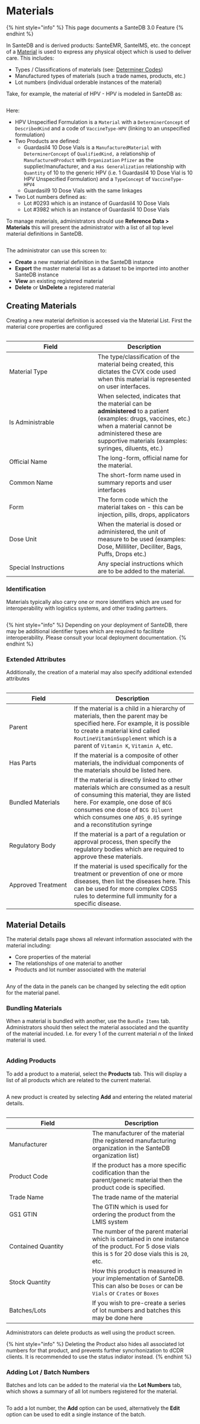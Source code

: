 # Materials

{% hint style="info" %}
This page documents a SanteDB 3.0 Feature
{% endhint %}

In SanteDB and is derived products: SanteEMR, SanteIMS, etc. the concept of a [Material](https://help.santesuite.org/santedb/data-and-information-architecture/conceptual-data-model/entities/data-dictionary#material) is used to express any physical object which is used to deliver care. This includes:

* Types / Classifications of materials (see: [Determiner Codes](../../../../santedb/data-and-information-architecture/conceptual-data-model/entities/determiner-codes.md))
* &#x20;Manufactured types of materials (such a trade names, products, etc.)
* Lot numbers (individual orderable instances of the material)

Take, for example, the material of HPV - HPV is modeled in SanteDB as:

<figure><img src="../../../../.gitbook/assets/image (2).png" alt=""><figcaption></figcaption></figure>

Here:

* HPV Unspecified Formulation is a `Material` with a `DeterminerConcept` of `DescribedKind` and a code of `VaccineType-HPV` (linking to an unspecified formulation)
* Two Products are defined:
  * Guardasil4 10 Dose Vials is a `ManufacturedMaterial` with `DeterminerConcept` of `QualifiedKind,` a relationship of `ManufacturedProduct` with `Organization` `Pfizer` as the supplier/manufacturer, and a `Has Generalization` relationship with `Quantity` of 10 to the generic HPV (i.e. 1 Guardasil4 10 Dose Vial is 10 HPV Unspecified Formulation) and a `TypeConcept` of `VaccineType-HPV4`
  * Guardasil9 10 Dose Vials with the same linkages
* Two Lot numbers defined as:
  * Lot #0293 which is an instance of Guardasil4 10 Dose Vials
  * Lot #3982 which is an instance of Guardasil4 10 Dose Vials

To manage materials, administrators should use **Reference Data > Materials** this will present the administrator with a list of all top level material definitions in SanteDB.

<figure><img src="../../../../.gitbook/assets/image (1) (1).png" alt=""><figcaption></figcaption></figure>

The administrator can use this screen to:

* **Create** a new material definition in the SanteDB instance
* **Export** the master material list as a dataset to be imported into another SanteDB instance
* **View** an existing registered material
* **Delete** or **UnDelete** a registered material

## Creating Materials

Creating a new material definition is accessed via the Material List. First the material core properties are configured

<figure><img src="../../../../.gitbook/assets/image (2) (1).png" alt=""><figcaption></figcaption></figure>



<table><thead><tr><th width="222">Field</th><th>Description</th></tr></thead><tbody><tr><td>Material Type</td><td>The type/classification of the material being created, this dictates the CVX code used when this material is represented on user interfaces.</td></tr><tr><td>Is Administrable</td><td>When selected, indicates that the material can be <strong>administered</strong> to a patient (examples: drugs, vaccines, etc.) when a material cannot be administered these are supportive materials (examples: syringes, diluents, etc.)</td></tr><tr><td>Official Name</td><td>The long-form, official name for the material.</td></tr><tr><td>Common Name</td><td>The short-form name used in summary reports and user interfaces</td></tr><tr><td>Form</td><td>The form code which the material takes on - this can be injection, pills, drops, applicators</td></tr><tr><td>Dose Unit</td><td>When the material is dosed or administered, the unit of measure to be used (examples: Dose, Milliliter, Deciliter, Bags, Puffs, Drops etc.)</td></tr><tr><td>Special Instructions</td><td>Any special instructions which are to be added to the material.</td></tr></tbody></table>

### Identification

Materials typically also carry one or more identifiers which are used for interoperability with logistics systems, and other trading partners.

<figure><img src="../../../../.gitbook/assets/image (3).png" alt=""><figcaption></figcaption></figure>

{% hint style="info" %}
Depending on your deployment of SanteDB, there may be additional identifier types which are required to facilitate interoperability. Please consult your local deployment documentation.
{% endhint %}

### Extended Attributes

Additionally, the creation of a material may also specify additional extended attributes

<figure><img src="../../../../.gitbook/assets/image (4).png" alt=""><figcaption></figcaption></figure>

<table><thead><tr><th width="158">Field</th><th>Description</th></tr></thead><tbody><tr><td>Parent</td><td>If the material is a child in a hierarchy of materials, then the parent may be specified here. For example, it is possible to create a material kind called <code>RoutineVitaminSupplement</code> which is a parent of <code>Vitamin K</code>, <code>Vitamin A</code>, etc.</td></tr><tr><td>Has Parts</td><td>If the material is a composite of other materials, the individual components of the materials should be listed here.</td></tr><tr><td>Bundled Materials</td><td>If the material is directly linked to other materials which are consumed as a result of consuming this material, they are listed here. For example, one dose of <code>BCG</code> consumes one dose of <code>BCG Diluent</code> which consumes one <code>ADS_0.05</code> syringe and a reconstitution syringe</td></tr><tr><td>Regulatory Body</td><td>If the material is a part of a regulation or approval process, then specify the regulatory bodies which are required to approve these materials.</td></tr><tr><td>Approved Treatment</td><td>If the material is used specifically for the treatment or prevention of one or more diseases, then list the diseases here. This can be used for more complex CDSS rules to determine full immunity for a specific disease.</td></tr></tbody></table>

## Material Details

The material details page shows all relevant information associated with the material including:

* Core properties of the material
* The relationships of one material to another
* Products and lot number associated with the material

<figure><img src="../../../../.gitbook/assets/image (5).png" alt=""><figcaption></figcaption></figure>

Any of the data in the panels can be changed by selecting the edit option for the material panel.

### Bundling Materials

When a material is bundled with another, use the `Bundle Items` tab. Administrators should then select the material associated and the quantity of the material incuded. I.e. for every 1 of the current material _n_ of the linked material is used.

<figure><img src="../../../../.gitbook/assets/image (6).png" alt=""><figcaption></figcaption></figure>

### Adding Products

To add a product to a material, select the **Products** tab. This will display a list of all products which are related to the current material.

<figure><img src="../../../../.gitbook/assets/image (7).png" alt=""><figcaption></figcaption></figure>

A new product is created by selecting **Add** and entering the related material details.

<figure><img src="../../../../.gitbook/assets/image (8).png" alt=""><figcaption></figcaption></figure>

<table><thead><tr><th width="207">Field</th><th>Description</th></tr></thead><tbody><tr><td>Manufacturer</td><td>The manufacturer of the material (the registered manufacturing organization in the SanteDB organization list)</td></tr><tr><td>Product Code</td><td>If the product has a more specific codification than the parent/generic material then the product code is specified.</td></tr><tr><td>Trade Name</td><td>The trade name of the material</td></tr><tr><td>GS1 GTIN</td><td>The GTIN which is used for ordering the product from the LMIS system</td></tr><tr><td>Contained Quantity</td><td>The number of the parent material which is contained in one instance of the product. For 5 dose vials this is <code>5</code> for 20 dose vials this is <code>20</code>, etc.</td></tr><tr><td>Stock Quantity</td><td>How this product is measured in your implementation of SanteDB. This can also be <code>Doses</code> or can be <code>Vials</code> or <code>Crates</code> or <code>Boxes</code></td></tr><tr><td>Batches/Lots</td><td>If you wish to pre-create a series of lot numbers and batches this may be done here</td></tr></tbody></table>

Administrators can delete products as well using the product screen.

{% hint style="info" %}
Deleting the Product also hides all associated lot numbers for that product, and prevents further syncrhonization to dCDR clients. It is recommended to use the status indiator instead.
{% endhint %}

### Adding Lot / Batch Numbers

Batches and lots can be added to the material via the **Lot Numbers** tab, which shows a summary of all lot numbers registered for the material.

<figure><img src="../../../../.gitbook/assets/image (9).png" alt=""><figcaption></figcaption></figure>

To add a lot number, the **Add** option can be used, alternatively the **Edit** option can be used to edit a single instance of the batch.

<figure><img src="../../../../.gitbook/assets/image (10).png" alt=""><figcaption></figcaption></figure>
